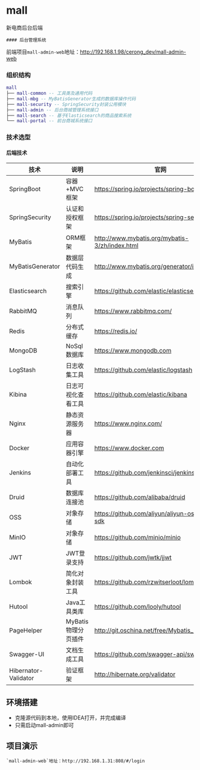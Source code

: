 # mall
  新电商后台后端
  
    #### 后台管理系统
  
  前端项目`mall-admin-web`地址：http://192.168.1.98/cerong_dev/mall-admin-web
   
  ### 组织结构
  
  ``` lua
  mall
  ├── mall-common -- 工具类及通用代码
  ├── mall-mbg -- MyBatisGenerator生成的数据库操作代码
  ├── mall-security -- SpringSecurity封装公用模块
  ├── mall-admin -- 后台商城管理系统接口
  ├── mall-search -- 基于Elasticsearch的商品搜索系统
  └── mall-portal -- 前台商城系统接口
  ```
  
  ### 技术选型
  
  #### 后端技术
  
  | 技术                 | 说明                | 官网                                           |
  | -------------------- | ------------------- | ---------------------------------------------- |
  | SpringBoot           | 容器+MVC框架        | https://spring.io/projects/spring-boot         |
  | SpringSecurity       | 认证和授权框架      | https://spring.io/projects/spring-security     |
  | MyBatis              | ORM框架             | http://www.mybatis.org/mybatis-3/zh/index.html |
  | MyBatisGenerator     | 数据层代码生成      | http://www.mybatis.org/generator/index.html    |
  | Elasticsearch        | 搜索引擎            | https://github.com/elastic/elasticsearch       |
  | RabbitMQ             | 消息队列            | https://www.rabbitmq.com/                      |
  | Redis                | 分布式缓存          | https://redis.io/                              |
  | MongoDB              | NoSql数据库         | https://www.mongodb.com                        |
  | LogStash             | 日志收集工具        | https://github.com/elastic/logstash            |
  | Kibina               | 日志可视化查看工具  | https://github.com/elastic/kibana              |
  | Nginx                | 静态资源服务器      | https://www.nginx.com/                         |
  | Docker               | 应用容器引擎        | https://www.docker.com                         |
  | Jenkins              | 自动化部署工具      | https://github.com/jenkinsci/jenkins           |
  | Druid                | 数据库连接池        | https://github.com/alibaba/druid               |
  | OSS                  | 对象存储            | https://github.com/aliyun/aliyun-oss-java-sdk  |
  | MinIO                | 对象存储            | https://github.com/minio/minio                 |
  | JWT                  | JWT登录支持         | https://github.com/jwtk/jjwt                   |
  | Lombok               | 简化对象封装工具    | https://github.com/rzwitserloot/lombok         |
  | Hutool               | Java工具类库        | https://github.com/looly/hutool                |
  | PageHelper           | MyBatis物理分页插件 | http://git.oschina.net/free/Mybatis_PageHelper |
  | Swagger-UI           | 文档生成工具        | https://github.com/swagger-api/swagger-ui      |
  | Hibernator-Validator | 验证框架            | http://hibernate.org/validator                 |
  
    
  ## 环境搭建
  
  - 克隆源代码到本地，使用IDEA打开，并完成编译
  - 只需启动mall-admin即可

  ## 项目演示
    `mall-admin-web`地址：http://192.168.1.31:808/#/login

  